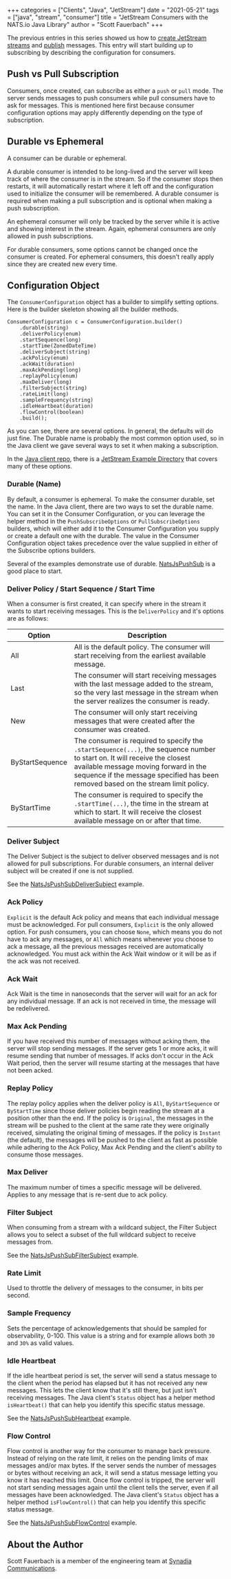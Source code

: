 +++
categories = ["Clients", "Java", "JetStream"]
date = "2021-05-21"
tags = ["java", "stream", "consumer"]
title = "JetStream Consumers with the NATS.io Java Library"
author = "Scott Fauerbach"
+++

The previous entries in this series showed us how to [create JetStream streams](jetstream-java-client-01-stream-create.md) and [publish](jetstream-java-client-02-publish.md) messages.
This entry will start building up to subscribing by describing the configuration for consumers.

## Push vs Pull Subscription

Consumers, once created, can subscribe as either a `push` or `pull` mode. The server sends messages to push consumers while pull consumers have to ask for messages.
This is mentioned here first because consumer configuration options may apply differently depending on the type of subscription.

## Durable vs Ephemeral

A consumer can be durable or ephemeral.

A durable consumer is intended to be long-lived and the server will keep track of where the consumer is in the stream.
So if the consumer stops then restarts, it will automatically restart where it left off and the configuration used to initialize
the consumer will be remembered. A durable consumer is required when making a pull subscription and is optional
when making a push subscription.

An ephemeral consumer will only be tracked by the server while it is active and showing interest in the stream.
Again, ephemeral consumers are only allowed in push subscriptions.

For durable consumers, some options cannot be changed once the consumer is created. For ephemeral consumers, 
this doesn't really apply since they are created new every time. 

## Configuration Object
The `ConsumerConfiguration` object has a builder to simplify setting options. Here is the builder skeleton showing all the builder methods.

```
ConsumerConfiguration c = ConsumerConfiguration.builder()
    .durable(string)
    .deliverPolicy(enum)
    .startSequence(long)
    .startTime(ZonedDateTime)
    .deliverSubject(string)
    .ackPolicy(enum)
    .ackWait(duration)
    .maxAckPending(long)
    .replayPolicy(enum)
    .maxDeliver(long)
    .filterSubject(string)
    .rateLimit(long)
    .sampleFrequency(string)
    .idleHeartbeat(duration)
    .flowControl(boolean)
    .build();
```

As you can see, there are several options. In general, the defaults will do just fine. 
The Durable name is probably the most common option used, so in the Java client we gave several ways
to set it when making a subscription.

In the [Java client repo](https://github.com/nats-io/nats.java), there is a [JetStream Example Directory](https://github.com/nats-io/nats.java/tree/main/src/examples/java/io/nats/examples/jetstream)
that covers many of these options.

### Durable (Name)

By default, a consumer is ephemeral. To make the consumer durable, set the name.
In the Java client, there are two ways to set the durable name. You can set it in the Consumer Configuration, or
you can leverage the helper method in the `PushSubscribeOptions` or `PullSubscribeOptions` builders, which will
either add it to the Consumer Configuration you supply or create a default one with the durable. The value in
the Consumer Configuration object takes precedence over the value supplied in either of the Subscribe options builders. 

Several of the examples demonstrate use of durable. [NatsJsPushSub](https://github.com/nats-io/nats.java/blob/main/src/examples/java/io/nats/examples/jetstream/NatsJsPushSub.java) is a good place to start.

### Deliver Policy / Start Sequence / Start Time

When a consumer is first created, it can specify where in the stream it wants to start receiving messages.
This is the `DeliverPolicy` and it's options are as follows:

| Option  | Description  |
| --- | --- |
| All | All is the default policy. The consumer will start receiving from the earliest available message. |
| Last | The consumer will start receiving messages with the last message added to the stream, so the very last message in the stream when the server realizes the consumer is ready. |
| New | The consumer will only start receiving messages that were created after the consumer was created. |
| ByStartSequence | The consumer is required to specify the `.startSequence(...)`, the sequence number to start on. It will receive the closest available message moving forward in the sequence if the message specified has been removed based on the stream limit policy. | 
| ByStartTime | The consumer is required to specify the `.startTime(...)`, the time in the stream at which to start. It will receive the closest available message on or after that time. | 

### Deliver Subject

The Deliver Subject is the subject to deliver observed messages and is not allowed for pull subscriptions.
For durable consumers, an internal deliver subject will be created if one is not supplied.

See the [NatsJsPushSubDeliverSubject](https://github.com/nats-io/nats.java/blob/main/src/examples/java/io/nats/examples/jetstream/NatsJsPushSubDeliverSubject.java) example.

### Ack Policy

`Explicit` is the default Ack policy and means that each individual message must be acknowledged.
For pull consumers, `Explicit` is the only allowed option.
For push consumers, you can choose `None`, which means you do not have to ack any messages,
or `All` which means whenever you choose to ack a message, all the previous messages received are automatically acknowledged.
You must ack within the Ack Wait window or it will be as if the ack was not received.

### Ack Wait

Ack Wait is the time in nanoseconds that the server will wait for an ack for any individual message.
If an ack is not received in time, the message will be redelivered.

### Max Ack Pending

If you have received this number of messages without acking them, the server will stop sending messages.
If the server gets 1 or more acks, it will resume sending that number of messages.
If acks don't occur in the Ack Wait period, then the server will resume starting at the messages that have not been acked.

### Replay Policy

The replay policy applies when the deliver policy is `All`, `ByStartSequence` or `ByStartTime` since those deliver policies begin reading the stream at a position other than the end.
If the policy is `Original`, the messages in the stream will be pushed to the client at the same rate they were originally received, simulating the original timing of messages.
If the policy is `Instant` (the default), the messages will be pushed to the client as fast as possible while adhering to the Ack Policy, Max Ack Pending and the client's ability to consume those messages.

### Max Deliver

The maximum number of times a specific message will be delivered. Applies to any message that is re-sent due to ack policy.

### Filter Subject

When consuming from a stream with a wildcard subject, the Filter Subject allows you to select a subset of the full wildcard subject to receive messages from.

See the [NatsJsPushSubFilterSubject](https://github.com/nats-io/nats.java/blob/main/src/examples/java/io/nats/examples/jetstream/NatsJsPushSubFilterSubject.java) example.

### Rate Limit

Used to throttle the delivery of messages to the consumer, in bits per second.

### Sample Frequency

Sets the percentage of acknowledgements that should be sampled for observability, 0-100. 
This value is a string and for example allows both `30` and `30%` as valid values. 

### Idle Heartbeat

If the idle heartbeat period is set, the server will send a status message to the client when the period has elapsed but it has not received any new messages.
This lets the client know that it's still there, but just isn't receiving messages.
The Java client's `Status` object has a helper method `isHeartbeat()` that can help you identify this specific status message.

See the [NatsJsPushSubHeartbeat](https://github.com/nats-io/nats.java/blob/main/src/examples/java/io/nats/examples/jetstream/NatsJsPushSubHeartbeat.java) example.

### Flow Control

Flow control is another way for the consumer to manage back pressure. Instead of relying on the rate limit, it relies on the pending limits of max messages and/or max bytes.
If the server sends the number of messages or bytes without receiving an ack, it will send a status message letting you know it has reached this limit.
Once flow control is tripped, the server will not start sending messages again until the client tells the server, even if all messages have been acknowledged.
The Java client's `Status` object has a helper method `isFlowControl()` that can help you identify this specific status message.

See the [NatsJsPushSubFlowControl](https://github.com/nats-io/nats.java/blob/main/src/examples/java/io/nats/examples/jetstream/NatsJsPushSubFlowControl.java) example.

## About the Author

Scott Fauerbach is a member of the engineering team at [Synadia Communications](https://synadia.com).
